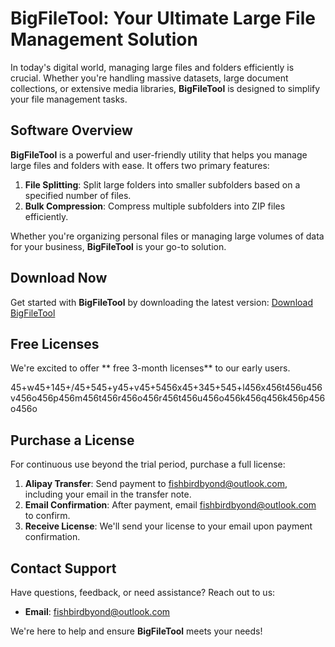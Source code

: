 # BigFileTool: Your Ultimate Large File Management Solution

In today's digital world, managing large files and folders efficiently is crucial. Whether you're handling massive datasets, large document collections, or extensive media libraries, **BigFileTool** is designed to simplify your file management tasks.

## Software Overview

**BigFileTool** is a powerful and user-friendly utility that helps you manage large files and folders with ease. It offers two primary features:

1. **File Splitting**: Split large folders into smaller subfolders based on a specified number of files.
2. **Bulk Compression**: Compress multiple subfolders into ZIP files efficiently.

Whether you're organizing personal files or managing large volumes of data for your business, **BigFileTool** is your go-to solution.

## Download Now

Get started with **BigFileTool** by downloading the latest version:
[Download BigFileTool](https://github.com/yourusername/bigfiletool/releases/latest)

## Free Licenses

We're excited to offer ** free 3-month licenses** to our early users. 

45+w45+145+/45+545+y45+v45+5456x45+345+545+l456x456t456u456v456o456p456m456t456r456o456r456t456u456o456k456q456k456p456o456o

## Purchase a License

For continuous use beyond the trial period, purchase a full license:

1. **Alipay Transfer**: Send payment to fishbirdbyond@outlook.com, including your email in the transfer note.
2. **Email Confirmation**: After payment, email fishbirdbyond@outlook.com to confirm.
3. **Receive License**: We'll send your license to your email upon payment confirmation.

## Contact Support

Have questions, feedback, or need assistance? Reach out to us:

- **Email**: fishbirdbyond@outlook.com

We're here to help and ensure **BigFileTool** meets your needs!
